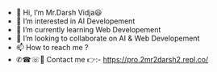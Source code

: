 - 👋 Hi, I’m Mr.Darsh Vidja😃
- 👀 I’m interested in AI Developement
- 🌱 I’m currently learning Web Developement
- 💞️ I’m looking to collaborate on AI & Web Developement
- 📫 How to reach me ?
- ✆☎☏📱 Contact me 👉:- https://pro.2mr2darsh2.repl.co/

<!---
2mr2darsh2/2mr2darsh2 is a ✨ special ✨ repository because its `README.md` (this file) appears on your GitHub profile.
You can click the Preview link to take a look at your changes.
--->
